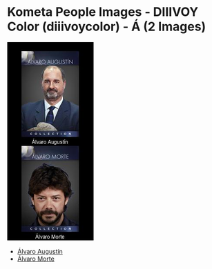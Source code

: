 # Kometa People Images - DIIIVOY Color (diiivoycolor) - Á (2 Images)
![Grid](grid.jpg)

* [Álvaro Augustín](https://raw.githubusercontent.com/Kometa-Team/People-Images-diiivoycolor/master/Á/Images/%C3%81lvaro%20August%C3%ADn.jpg)
* [Álvaro Morte](https://raw.githubusercontent.com/Kometa-Team/People-Images-diiivoycolor/master/Á/Images/%C3%81lvaro%20Morte.jpg)